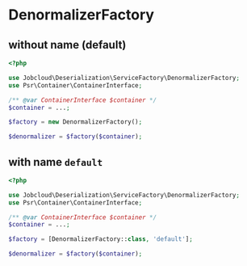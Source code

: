 # DenormalizerFactory

## without name (default)

```php
<?php

use Jobcloud\Deserialization\ServiceFactory\DenormalizerFactory;
use Psr\Container\ContainerInterface;

/** @var ContainerInterface $container */
$container = ...;

$factory = new DenormalizerFactory();

$denormalizer = $factory($container);
```

## with name `default`

```php
<?php

use Jobcloud\Deserialization\ServiceFactory\DenormalizerFactory;
use Psr\Container\ContainerInterface;

/** @var ContainerInterface $container */
$container = ...;

$factory = [DenormalizerFactory::class, 'default'];

$denormalizer = $factory($container);
```
